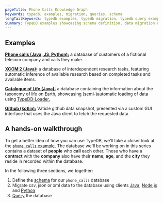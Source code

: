 ```yaml
---
pageTitle: Phone Calls Knowledge Graph
keywords: typedb, examples, migration, queries, schema
longTailKeywords: typedb examples, typedb migration, typedb query examples, typedb schema example
Summary: TypeDB examples showcasing schema definition, data migration and retrieval queries
---
```


## Examples

[**Phone calls (Java, JS, Python):**](https://github.com/vaticle/typedb-examples/tree/master/phone_calls) a database of customers of a fictional telecom company and calls they make.

[**XCOM 2 (Java):**](https://github.com/vaticle/typedb-examples/tree/master/xcom) a database of interdependent research tasks, featuring automatic inference of available research based on completed tasks and available items.

[**Catalogue of Life (Java):**](https://github.com/vaticle/typedb-examples/tree/master/catalogue_of_life) a database containing the information about the taxonomy of life on Earth, showcasing (semi-)automatic loading of data using [TypeDB-Loader.](https://github.com/typedb-osi/typedb-loader)

[**Github (kotlin):**](https://github.com/vaticle/typedb-examples/tree/master/github) Vaticle github data snapshot, presented via a custom GUI interface that uses the Java client to fetch the requested data.

## A hands-on walkthrough

To get a better idea of how you can use TypeDB, we'll take a closer look at the [`phone_calls` example.](https://github.com/vaticle/typedb-examples/tree/master/phone_calls)
The database we'll be working on in this series contains a dataset of **people** who **call** each other. Those who have a **contract** with the **company** also have their **name**, **age**, and the **city** they reside in recorded within the database.

In the following three sections, we together:

1. Define the [schema](../08-examples/01-phone-calls-schema.md) for our `phone_calls` database
2. Migrate csv, json or xml data to the database using clients [Java](../08-examples/02-phone-calls-migration-java.md), [Node.js](../08-examples/03-phone-calls-migration-nodejs.md) and [Python](../08-examples/04-phone-calls-migration-python.md)
3. [Query](../08-examples/05-phone-calls-queries.md) the database


